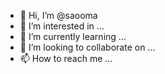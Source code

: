 - 👋 Hi, I’m @saooma
- 👀 I’m interested in ...
- 🌱 I’m currently learning ...
- 💞️ I’m looking to collaborate on ...
- 📫 How to reach me ...

<!---
saooma/saooma is a ✨ special ✨ repository because its `README.md` (this file) appears on your GitHub profile.
You can click the Preview link to take a look at your changes.
--->
